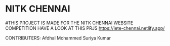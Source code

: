 # NITK CHENNAI

<p align="center">
  <a href="https://iete-chennai.netlify.app/">
  </a>
</p>


#THIS PROJECT IS MADE FOR THE NITK CHENNAI WEBSITE COMPETITION
HAVE A LOOK AT THIS PRJS
https://iete-chennai.netlify.app/

CONTRIBUTERS:
Afdhal Mohammed
Suriya Kumar

